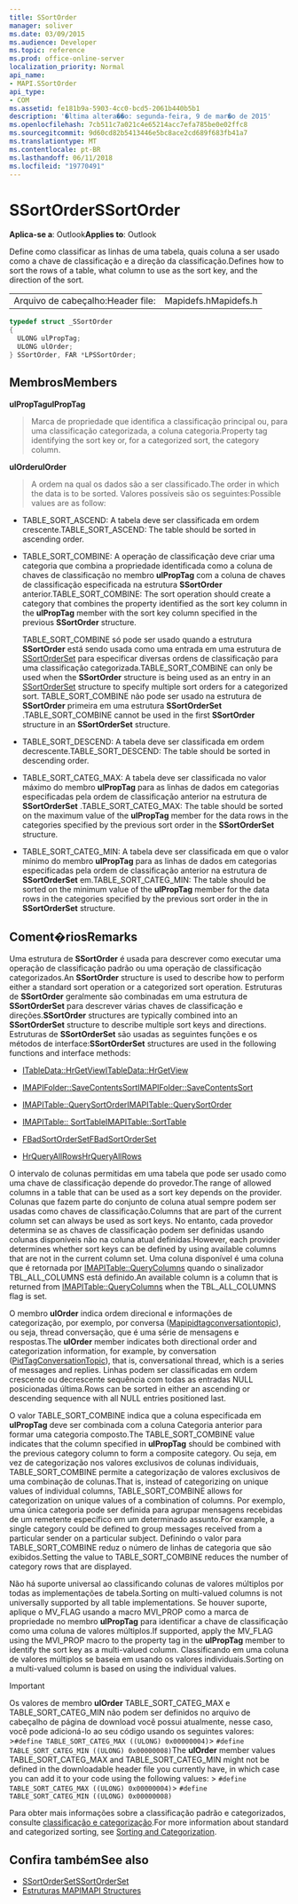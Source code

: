 ```yaml
---
title: SSortOrder
manager: soliver
ms.date: 03/09/2015
ms.audience: Developer
ms.topic: reference
ms.prod: office-online-server
localization_priority: Normal
api_name:
- MAPI.SSortOrder
api_type:
- COM
ms.assetid: fe181b9a-5903-4cc0-bcd5-2061b440b5b1
description: '�ltima altera��o: segunda-feira, 9 de mar�o de 2015'
ms.openlocfilehash: 7cb511c7a021c4e65214acc7efa785be0e02ffc8
ms.sourcegitcommit: 9d60cd82b5413446e5bc8ace2cd689f683fb41a7
ms.translationtype: MT
ms.contentlocale: pt-BR
ms.lasthandoff: 06/11/2018
ms.locfileid: "19770491"
---
```

# <a name="ssortorder"></a><span data-ttu-id="35fe7-103">SSortOrder</span><span class="sxs-lookup"><span data-stu-id="35fe7-103">SSortOrder</span></span>
 
<span data-ttu-id="35fe7-104">**Aplica-se a**: Outlook</span><span class="sxs-lookup"><span data-stu-id="35fe7-104">**Applies to**: Outlook</span></span> 
  
<span data-ttu-id="35fe7-105">Define como classificar as linhas de uma tabela, quais coluna a ser usado como a chave de classificação e a direção da classificação.</span><span class="sxs-lookup"><span data-stu-id="35fe7-105">Defines how to sort the rows of a table, what column to use as the sort key, and the direction of the sort.</span></span> 
  
|||
|:-----|:-----|
|<span data-ttu-id="35fe7-106">Arquivo de cabeçalho:</span><span class="sxs-lookup"><span data-stu-id="35fe7-106">Header file:</span></span>  <br/> |<span data-ttu-id="35fe7-107">Mapidefs.h</span><span class="sxs-lookup"><span data-stu-id="35fe7-107">Mapidefs.h</span></span>  <br/> |
   
```cpp
typedef struct _SSortOrder
{
  ULONG ulPropTag;
  ULONG ulOrder;
} SSortOrder, FAR *LPSSortOrder;

```

## <a name="members"></a><span data-ttu-id="35fe7-108">Membros</span><span class="sxs-lookup"><span data-stu-id="35fe7-108">Members</span></span>

<span data-ttu-id="35fe7-109">**ulPropTag**</span><span class="sxs-lookup"><span data-stu-id="35fe7-109">**ulPropTag**</span></span>
  
> <span data-ttu-id="35fe7-110">Marca de propriedade que identifica a classificação principal ou, para uma classificação categorizada, a coluna categoria.</span><span class="sxs-lookup"><span data-stu-id="35fe7-110">Property tag identifying the sort key or, for a categorized sort, the category column.</span></span>
    
<span data-ttu-id="35fe7-111">**ulOrder**</span><span class="sxs-lookup"><span data-stu-id="35fe7-111">**ulOrder**</span></span>
  
> <span data-ttu-id="35fe7-112">A ordem na qual os dados são a ser classificado.</span><span class="sxs-lookup"><span data-stu-id="35fe7-112">The order in which the data is to be sorted.</span></span> <span data-ttu-id="35fe7-113">Valores possíveis são os seguintes:</span><span class="sxs-lookup"><span data-stu-id="35fe7-113">Possible values are as follow:</span></span>
    
  - <span data-ttu-id="35fe7-114">TABLE_SORT_ASCEND: A tabela deve ser classificada em ordem crescente.</span><span class="sxs-lookup"><span data-stu-id="35fe7-114">TABLE_SORT_ASCEND: The table should be sorted in ascending order.</span></span>
      
  - <span data-ttu-id="35fe7-115">TABLE_SORT_COMBINE: A operação de classificação deve criar uma categoria que combina a propriedade identificada como a coluna de chaves de classificação no membro **ulPropTag** com a coluna de chaves de classificação especificada na estrutura **SSortOrder** anterior.</span><span class="sxs-lookup"><span data-stu-id="35fe7-115">TABLE_SORT_COMBINE: The sort operation should create a category that combines the property identified as the sort key column in the **ulPropTag** member with the sort key column specified in the previous **SSortOrder** structure.</span></span> 
      
    <span data-ttu-id="35fe7-116">TABLE_SORT_COMBINE só pode ser usado quando a estrutura **SSortOrder** está sendo usada como uma entrada em uma estrutura de [SSortOrderSet](ssortorderset.md) para especificar diversas ordens de classificação para uma classificação categorizada.</span><span class="sxs-lookup"><span data-stu-id="35fe7-116">TABLE_SORT_COMBINE can only be used when the **SSortOrder** structure is being used as an entry in an [SSortOrderSet](ssortorderset.md) structure to specify multiple sort orders for a categorized sort.</span></span> <span data-ttu-id="35fe7-117">TABLE_SORT_COMBINE não pode ser usado na estrutura de **SSortOrder** primeira em uma estrutura **SSortOrderSet** .</span><span class="sxs-lookup"><span data-stu-id="35fe7-117">TABLE_SORT_COMBINE cannot be used in the first **SSortOrder** structure in an **SSortOrderSet** structure.</span></span> 
      
  - <span data-ttu-id="35fe7-118">TABLE_SORT_DESCEND: A tabela deve ser classificada em ordem decrescente.</span><span class="sxs-lookup"><span data-stu-id="35fe7-118">TABLE_SORT_DESCEND: The table should be sorted in descending order.</span></span>
      
  - <span data-ttu-id="35fe7-119">TABLE_SORT_CATEG_MAX: A tabela deve ser classificada no valor máximo do membro **ulPropTag** para as linhas de dados em categorias especificadas pela ordem de classificação anterior na estrutura de **SSortOrderSet** .</span><span class="sxs-lookup"><span data-stu-id="35fe7-119">TABLE_SORT_CATEG_MAX: The table should be sorted on the maximum value of the **ulPropTag** member for the data rows in the categories specified by the previous sort order in the **SSortOrderSet** structure.</span></span> 
      
  - <span data-ttu-id="35fe7-120">TABLE_SORT_CATEG_MIN: A tabela deve ser classificada em que o valor mínimo do membro **ulPropTag** para as linhas de dados em categorias especificadas pela ordem de classificação anterior na estrutura de **SSortOrderSet** em.</span><span class="sxs-lookup"><span data-stu-id="35fe7-120">TABLE_SORT_CATEG_MIN: The table should be sorted on the minimum value of the **ulPropTag** member for the data rows in the categories specified by the previous sort order in the in **SSortOrderSet** structure.</span></span> 
    
## <a name="remarks"></a><span data-ttu-id="35fe7-121">Coment�rios</span><span class="sxs-lookup"><span data-stu-id="35fe7-121">Remarks</span></span>

<span data-ttu-id="35fe7-122">Uma estrutura de **SSortOrder** é usada para descrever como executar uma operação de classificação padrão ou uma operação de classificação categorizados.</span><span class="sxs-lookup"><span data-stu-id="35fe7-122">An **SSortOrder** structure is used to describe how to perform either a standard sort operation or a categorized sort operation.</span></span> <span data-ttu-id="35fe7-123">Estruturas de **SSortOrder** geralmente são combinadas em uma estrutura de **SSortOrderSet** para descrever várias chaves de classificação e direções.</span><span class="sxs-lookup"><span data-stu-id="35fe7-123">**SSortOrder** structures are typically combined into an **SSortOrderSet** structure to describe multiple sort keys and directions.</span></span> <span data-ttu-id="35fe7-124">Estruturas de **SSortOrderSet** são usadas as seguintes funções e os métodos de interface:</span><span class="sxs-lookup"><span data-stu-id="35fe7-124">**SSortOrderSet** structures are used in the following functions and interface methods:</span></span> 
  
- [<span data-ttu-id="35fe7-125">ITableData::HrGetView</span><span class="sxs-lookup"><span data-stu-id="35fe7-125">ITableData::HrGetView</span></span>](itabledata-hrgetview.md)
    
- [<span data-ttu-id="35fe7-126">IMAPIFolder::SaveContentsSort</span><span class="sxs-lookup"><span data-stu-id="35fe7-126">IMAPIFolder::SaveContentsSort</span></span>](imapifolder-savecontentssort.md)
    
- [<span data-ttu-id="35fe7-127">IMAPITable::QuerySortOrder</span><span class="sxs-lookup"><span data-stu-id="35fe7-127">IMAPITable::QuerySortOrder</span></span>](imapitable-querysortorder.md)
    
- [<span data-ttu-id="35fe7-128">IMAPITable:: SortTable</span><span class="sxs-lookup"><span data-stu-id="35fe7-128">IMAPITable::SortTable</span></span>](imapitable-sorttable.md)
    
- [<span data-ttu-id="35fe7-129">FBadSortOrderSet</span><span class="sxs-lookup"><span data-stu-id="35fe7-129">FBadSortOrderSet</span></span>](fbadsortorderset.md)
    
- [<span data-ttu-id="35fe7-130">HrQueryAllRows</span><span class="sxs-lookup"><span data-stu-id="35fe7-130">HrQueryAllRows</span></span>](hrqueryallrows.md)
    
<span data-ttu-id="35fe7-131">O intervalo de colunas permitidas em uma tabela que pode ser usado como uma chave de classificação depende do provedor.</span><span class="sxs-lookup"><span data-stu-id="35fe7-131">The range of allowed columns in a table that can be used as a sort key depends on the provider.</span></span> <span data-ttu-id="35fe7-132">Colunas que fazem parte do conjunto de coluna atual sempre podem ser usadas como chaves de classificação.</span><span class="sxs-lookup"><span data-stu-id="35fe7-132">Columns that are part of the current column set can always be used as sort keys.</span></span> <span data-ttu-id="35fe7-133">No entanto, cada provedor determina se as chaves de classificação podem ser definidas usando colunas disponíveis não na coluna atual definidas.</span><span class="sxs-lookup"><span data-stu-id="35fe7-133">However, each provider determines whether sort keys can be defined by using available columns that are not in the current column set.</span></span> <span data-ttu-id="35fe7-134">Uma coluna disponível é uma coluna que é retornada por [IMAPITable::QueryColumns](imapitable-querycolumns.md) quando o sinalizador TBL_ALL_COLUMNS está definido.</span><span class="sxs-lookup"><span data-stu-id="35fe7-134">An available column is a column that is returned from [IMAPITable::QueryColumns](imapitable-querycolumns.md) when the TBL_ALL_COLUMNS flag is set.</span></span> 
  
<span data-ttu-id="35fe7-135">O membro **ulOrder** indica ordem direcional e informações de categorização, por exemplo, por conversa ([Mapipidtagconversationtopic](pidtagconversationtopic-canonical-property.md)), ou seja, thread conversação, que é uma série de mensagens e respostas.</span><span class="sxs-lookup"><span data-stu-id="35fe7-135">The **ulOrder** member indicates both directional order and categorization information, for example, by conversation ([PidTagConversationTopic](pidtagconversationtopic-canonical-property.md)), that is, conversational thread, which is a series of messages and replies.</span></span> <span data-ttu-id="35fe7-136">Linhas podem ser classificadas em ordem crescente ou decrescente sequência com todas as entradas NULL posicionadas última.</span><span class="sxs-lookup"><span data-stu-id="35fe7-136">Rows can be sorted in either an ascending or descending sequence with all NULL entries positioned last.</span></span> 
  
<span data-ttu-id="35fe7-137">O valor TABLE_SORT_COMBINE indica que a coluna especificada em **ulPropTag** deve ser combinada com a coluna Categoria anterior para formar uma categoria composto.</span><span class="sxs-lookup"><span data-stu-id="35fe7-137">The TABLE_SORT_COMBINE value indicates that the column specified in **ulPropTag** should be combined with the previous category column to form a composite category.</span></span> <span data-ttu-id="35fe7-138">Ou seja, em vez de categorização nos valores exclusivos de colunas individuais, TABLE_SORT_COMBINE permite a categorização de valores exclusivos de uma combinação de colunas.</span><span class="sxs-lookup"><span data-stu-id="35fe7-138">That is, instead of categorizing on unique values of individual columns, TABLE_SORT_COMBINE allows for categorization on unique values of a combination of columns.</span></span> <span data-ttu-id="35fe7-139">Por exemplo, uma única categoria pode ser definida para agrupar mensagens recebidas de um remetente específico em um determinado assunto.</span><span class="sxs-lookup"><span data-stu-id="35fe7-139">For example, a single category could be defined to group messages received from a particular sender on a particular subject.</span></span> <span data-ttu-id="35fe7-140">Definindo o valor para TABLE_SORT_COMBINE reduz o número de linhas de categoria que são exibidos.</span><span class="sxs-lookup"><span data-stu-id="35fe7-140">Setting the value to TABLE_SORT_COMBINE reduces the number of category rows that are displayed.</span></span> 
  
<span data-ttu-id="35fe7-141">Não há suporte universal ao classificando colunas de valores múltiplos por todas as implementações de tabela.</span><span class="sxs-lookup"><span data-stu-id="35fe7-141">Sorting on multi-valued columns is not universally supported by all table implementations.</span></span> <span data-ttu-id="35fe7-142">Se houver suporte, aplique o MV_FLAG usando a macro MVI_PROP como a marca de propriedade no membro **ulPropTag** para identificar a chave de classificação como uma coluna de valores múltiplos.</span><span class="sxs-lookup"><span data-stu-id="35fe7-142">If supported, apply the MV_FLAG using the MVI_PROP macro to the property tag in the **ulPropTag** member to identify the sort key as a multi-valued column.</span></span> <span data-ttu-id="35fe7-143">Classificando em uma coluna de valores múltiplos se baseia em usando os valores individuais.</span><span class="sxs-lookup"><span data-stu-id="35fe7-143">Sorting on a multi-valued column is based on using the individual values.</span></span> 
  
> [!IMPORTANT]
> <span data-ttu-id="35fe7-144">Os valores de membro **ulOrder** TABLE_SORT_CATEG_MAX e TABLE_SORT_CATEG_MIN não podem ser definidos no arquivo de cabeçalho de página de download você possui atualmente, nesse caso, você pode adicioná-lo ao seu código usando os seguintes valores: >`#define TABLE_SORT_CATEG_MAX ((ULONG) 0x00000004)`>  `#define TABLE_SORT_CATEG_MIN ((ULONG) 0x00000008)`</span><span class="sxs-lookup"><span data-stu-id="35fe7-144">The **ulOrder** member values TABLE_SORT_CATEG_MAX and TABLE_SORT_CATEG_MIN might not be defined in the downloadable header file you currently have, in which case you can add it to your code using the following values: >  `#define TABLE_SORT_CATEG_MAX ((ULONG) 0x00000004)`>  `#define TABLE_SORT_CATEG_MIN ((ULONG) 0x00000008)`</span></span>
  
<span data-ttu-id="35fe7-145">Para obter mais informações sobre a classificação padrão e categorizados, consulte [classificação e categorização](sorting-and-categorization.md).</span><span class="sxs-lookup"><span data-stu-id="35fe7-145">For more information about standard and categorized sorting, see [Sorting and Categorization](sorting-and-categorization.md).</span></span> 
  
## <a name="see-also"></a><span data-ttu-id="35fe7-146">Confira também</span><span class="sxs-lookup"><span data-stu-id="35fe7-146">See also</span></span>

- [<span data-ttu-id="35fe7-147">SSortOrderSet</span><span class="sxs-lookup"><span data-stu-id="35fe7-147">SSortOrderSet</span></span>](ssortorderset.md)
- [<span data-ttu-id="35fe7-148">Estruturas MAPI</span><span class="sxs-lookup"><span data-stu-id="35fe7-148">MAPI Structures</span></span>](mapi-structures.md)


